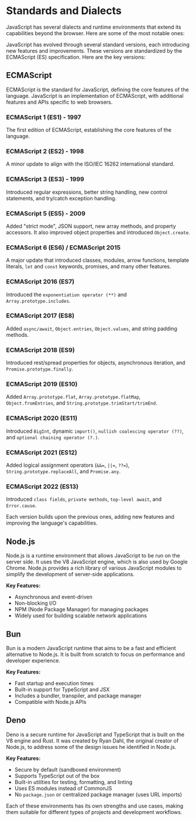 # Standards and Dialects

JavaScript has several dialects and runtime environments that extend its capabilities beyond the browser. Here are some of the most notable ones:

JavaScript has evolved through several standard versions, each introducing new features and improvements. These versions are standardized by the ECMAScript (ES) specification. Here are the key versions:

## ECMAScript
ECMAScript is the standard for JavaScript, defining the core features of the language. JavaScript is an implementation of ECMAScript, with additional features and APIs specific to web browsers.

### ECMAScript 1 (ES1) - 1997
The first edition of ECMAScript, establishing the core features of the language.

### ECMAScript 2 (ES2) - 1998
A minor update to align with the ISO/IEC 16262 international standard.

### ECMAScript 3 (ES3) - 1999
Introduced regular expressions, better string handling, new control statements, and try/catch exception handling.

### ECMAScript 5 (ES5) - 2009
Added "strict mode", JSON support, new array methods, and property accessors. It also improved object properties and introduced `Object.create`.

### ECMAScript 6 (ES6) / ECMAScript 2015
A major update that introduced classes, modules, arrow functions, template literals, `let` and `const` keywords, promises, and many other features.

### ECMAScript 2016 (ES7)
Introduced the `exponentiation operator (**)` and `Array.prototype.includes`.

### ECMAScript 2017 (ES8)
Added `async/await`, `Object.entries`, `Object.values`, and string padding methods.

### ECMAScript 2018 (ES9)
Introduced rest/spread properties for objects, asynchronous iteration, and `Promise.prototype.finally`.

### ECMAScript 2019 (ES10)
Added `Array.prototype.flat`, `Array.prototype.flatMap`, `Object.fromEntries`, and `String.prototype.trimStart/trimEnd`.

### ECMAScript 2020 (ES11)
Introduced `BigInt`, dynamic `import()`, `nullish coalescing operator (??)`, and `optional chaining operator (?.)`.

### ECMAScript 2021 (ES12)
Added logical assignment operators (`&&=`, `||=`, `??=`), `String.prototype.replaceAll`, and `Promise.any`.

### ECMAScript 2022 (ES13)
Introduced `class fields`, `private methods`, `top-level await`, and `Error.cause`.

Each version builds upon the previous ones, adding new features and improving the language's capabilities.

## Node.js
Node.js is a runtime environment that allows JavaScript to be run on the server side. It uses the V8 JavaScript engine, which is also used by Google Chrome. Node.js provides a rich library of various JavaScript modules to simplify the development of server-side applications.

**Key Features:**
- Asynchronous and event-driven
- Non-blocking I/O
- NPM (Node Package Manager) for managing packages
- Widely used for building scalable network applications

## Bun
Bun is a modern JavaScript runtime that aims to be a fast and efficient alternative to Node.js. It is built from scratch to focus on performance and developer experience.

**Key Features:**
- Fast startup and execution times
- Built-in support for TypeScript and JSX
- Includes a bundler, transpiler, and package manager
- Compatible with Node.js APIs

## Deno
Deno is a secure runtime for JavaScript and TypeScript that is built on the V8 engine and Rust. It was created by Ryan Dahl, the original creator of Node.js, to address some of the design issues he identified in Node.js.

**Key Features:**
- Secure by default (sandboxed environment)
- Supports TypeScript out of the box
- Built-in utilities for testing, formatting, and linting
- Uses ES modules instead of CommonJS
- No `package.json` or centralized package manager (uses URL imports)

Each of these environments has its own strengths and use cases, making them suitable for different types of projects and development workflows.